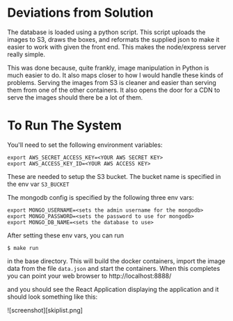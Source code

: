 # Deviations from Solution

The database is loaded using a python script. This script uploads the images to
S3, draws the boxes, and reformats the supplied json to make it easier
to work with given the front end.  This makes the node/express server really
simple.

This was done because, quite frankly, image manipulation in Python is
much easier to do.  It also maps closer to how I would handle these
kinds of problems.  Serving the images from S3 is cleaner and easier
than serving them from one of the other containers. It also opens the
door for a CDN to serve the images should there be a lot of them.

# To Run The System

You'll need to set the following environment variables:

```
export AWS_SECRET_ACCESS_KEY=<YOUR AWS SECRET KEY>
export AWS_ACCESS_KEY_ID=<YOUR AWS ACCESS KEY>
```

These are needed to setup the S3 bucket.  The bucket name is specified in
the env var `S3_BUCKET`

The mongodb config is specified by the following three env vars:

```
export MONGO_USERNAME=<sets the admin username for the mongodb>
export MONGO_PASSWORD=<sets the password to use for mongodb>
export MONGO_DB_NAME=<sets the database to use>
```

After setting these env vars, you can run

```
$ make run
```

in the base directory. This will build the docker containers, import the
image data from the file `data.json` and start the containers.  When this
completes you can point your web browser to http://localhost:8888/

and you should see the React Application displaying the application and it
should look something like this:

![screenshot][skiplist.png]




